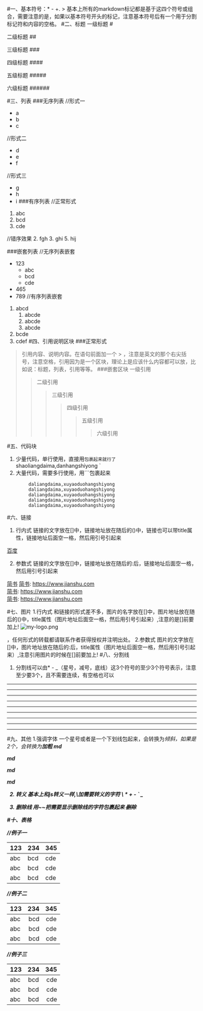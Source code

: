 #一、基本符号：* - +. >
基本上所有的markdown标记都是基于这四个符号或组合，需要注意的是，如果以基本符号开头的标记，注意基本符号后有一个用于分割标记符和内容的空格。
#二、标题
一级标题 # 

二级标题 ## 

三级标题 ### 

四级标题 #### 

五级标题 ##### 

六级标题 ###### 

#三、列表
###无序列表
//形式一
+ a
+ b
+ c

//形式二
- d
- e
- f 

//形式三
* g
* h
* i
###有序列表
//正常形式
1. abc
2. bcd
3. cde

//错序效果
2. fgh
3. ghi
5. hij

###嵌套列表
//无序列表嵌套
+ 123
    + abc
    + bcd
    + cde
+ 465
+ 789
//有序列表嵌套
1. abcd
    1. abcde
    2. abcde
    3. abcde
2. bcde
3. cdef
#四、引用说明区块
###正常形式
> 引用内容、说明内容。在语句前面加一个 > ，注意是英文的那个右尖括号，注意空格，引用因为是一个区块，理论上是应该什么内容都可以放，比如说：标题，列表，引用等等。
###嵌套区块
> 一级引用
>> 二级引用
>>> 三级引用
>>>> 四级引用
>>>>> 五级引用
>>>>>> 六级引用

#五、代码块
1. 少量代码，单行使用，直接用`包裹起来就行了
` shaoliangdaima,danhangshiyong `
2. 大量代码，需要多行使用，用```包裹起来
```
        daliangdaima,xuyaoduohangshiyong
        daliangdaima,xuyaoduohangshiyong
        daliangdaima,xuyaoduohangshiyong
        daliangdaima,xuyaoduohangshiyong
        daliangdaima,xuyaoduohangshiyong
```

#六、链接
1. 行内式
   链接的文字放在[]中，链接地址放在随后的()中，链接也可以带title属性，链接地址后面空一格，然后用引号引起来

[百度](https://www.百度.com "创作你的创作")

2. 参数式
   链接的文字放在[]中，链接地址放在随后的:后，链接地址后面空一格，然后用引号引起来


[简书]: https://www.jianshu.com "创作你的创作"
[简书] 
[简书]: https://www.jianshu.com  
[简书]: https://www.jianshu.com  
[简书]: <https://www.jianshu.com> 
 
#七、图片
1.行内式
和链接的形式差不多，图片的名字放在[]中，图片地址放在随后的()中，title属性（图片地址后面空一格，然后用引号引起来）,注意的是[]前要加上!
![my-logo.png](https://upload-images.jianshu.io/upload_images/13623636-6d878e3d3ef63825.png?imageMogr2/auto-orient/strip%7CimageView2/2/w/1240 "my-logo")

 ，任何形式的转载都请联系作者获得授权并注明出处。
2.参数式
图片的文字放在[]中，图片地址放在随后的:后，title属性（图片地址后面空一格，然后用引号引起来）,注意引用图片的时候在[]前要加上!
#八、分割线
1. 分割线可以由* - _（星号，减号，底线）这3个符号的至少3个符号表示，注意至少要3个，且不需要连续，有空格也可以
---
- - -
------
***
* * *
******
___
_ _ _
______

#九、其他
1.强调字体
一个星号或者是一个下划线包起来，会转换为<em>倾斜，如果是2个，会转换为<strong>加粗
*md* 
   
**md**

_md_
   
 __md__ 
 

 
2. 转义
 基本上和js转义一样,\加需要转义的字符
 \\
 \*
 \+
 \-
 \`
 \_ 
 
3. 删除线
  用~~把需要显示删除线的字符包裹起来
  ~~删除~~
  
#十、表格

//例子一

|123|234|345|
| ------ | ------ | ------ |
|abc|bcd|cde|
|abc|bcd|cde|
|abc|bcd|cde|
//例子二

|123|234|345|
| :------| ------: | :------: |
|abc|bcd|cde|
|abc|bcd|cde|
|abc|bcd|cde|

//例子三

123|234|345
:-|:-:|-:
abc|bcd|cde
abc|bcd|cde
abc|bcd|cde
  

